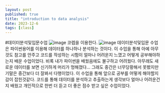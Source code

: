 ```yaml
---
layout: post
published: true
title: "introduction to data analysis"
date: 2023-12-6
tags: [class]
---
```

#데이터분석및입문수업
![image](https://github.com/eudhchc/eudhchc.github.io/assets/74686852/187db9d6-fa70-4204-8510-0b4f3f12d5de)
코렙을 이용한다.
![image](https://github.com/eudhchc/eudhchc.github.io/assets/74686852/706930c1-4d74-464b-b6cb-b276061bc96a)
데이터분석및입문 수업은 파이썬용어를 이용해 데이터를 하나하나 분석하는 것이다. 이 수업을 통해 아예 아무것도 참고를 안주고 코드를 작성하는 시험이 얼마나 어려운지 느꼈고 어떻게 공부해야하는지 배운 수업이었다. 비록 내가 파이썬을 배웠음에도 불구하고 어려웠다. 아무래도 새로운 데이터를 보면 신기하게 머리가 멍해졌다... 그래도 중간은 너무당황해서 못봤지만 기말은 중간보다 더 잘봐서 다행이었다. 이 수업을 통해 앞으로 공부를 어떻게 해야할지 감이 잡힌것같다. 코드를 통해 데이터를 분석하고 추출하는게 생각보다 얼마나 어려운건지 배웠고 개인적으로 한번 더 듣고 더 좋은 점수 받고 싶은 수업이었다.